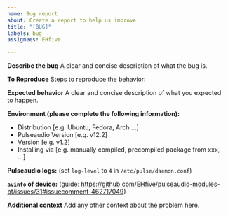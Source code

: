 ```yaml
---
name: Bug report
about: Create a report to help us improve
title: "[BUG]"
labels: bug
assignees: EHfive

---
```


**Describe the bug**
A clear and concise description of what the bug is.

**To Reproduce**
Steps to reproduce the behavior:

**Expected behavior**
A clear and concise description of what you expected to happen.

**Environment (please complete the following information):**
 - Distribution [e.g. Ubuntu, Fedora, Arch ...]
 - Pulseaudio Version [e.g. v12.2]
 - Version [e.g. v1.2]
 - Installing via [e.g. manually compiled, precompiled package from xxx, ...]

**Pulseaudio logs:**
(set `log-level` to `4` in `/etc/pulse/daemon.conf`)

**`avinfo` of device:**
(guide: https://github.com/EHfive/pulseaudio-modules-bt/issues/31#issuecomment-462717049)

**Additional context**
Add any other context about the problem here.
